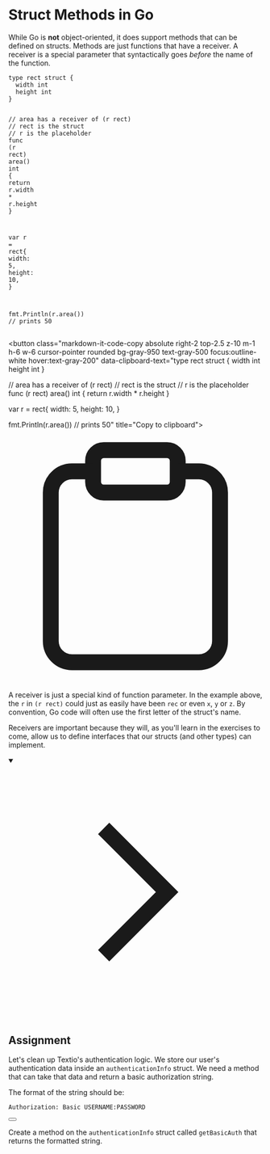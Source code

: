 <h1>Struct Methods in Go</h1>
<p>While Go is <strong>not</strong> object-oriented, it does support methods that can be defined on structs. Methods are just functions that have a receiver. A receiver is a special parameter that syntactically goes <em>before</em> the name of the function.</p>

<div style="position: relative; isolation: isolate;">
  <pre class="language-go" tabindex="0"><code class="language-go"><span class="token tag">type</span> rect <span class="token tag">struct</span> <span class="token punctuation">{</span>
  width <span class="token builtin">int</span>
  height <span class="token builtin">int</span>
<span class="token punctuation">}</span>

<span class="token comment">// area has a receiver of (r rect)</span>
<span class="token comment">// rect is the struct</span>
<span class="token comment">// r is the placeholder</span>
<span class="token tag">func</span> <span class="token punctuation">(</span>r rect<span class="token punctuation">)</span> <span class="token function">area</span><span class="token punctuation">(</span><span class="token punctuation">)</span> <span class="token builtin">int</span> <span class="token punctuation">{</span>
  <span class="token keyword keyword-return">return</span> r<span class="token punctuation">.</span>width <span class="token operator">*</span> r<span class="token punctuation">.</span>height
<span class="token punctuation">}</span>

<span class="token tag">var</span> r <span class="token operator">=</span> rect<span class="token punctuation">{</span>
  width<span class="token punctuation">:</span> <span class="token number">5</span><span class="token punctuation">,</span>
  height<span class="token punctuation">:</span> <span class="token number">10</span><span class="token punctuation">,</span>
<span class="token punctuation">}</span>

fmt<span class="token punctuation">.</span><span class="token function">Println</span><span class="token punctuation">(</span>r<span class="token punctuation">.</span><span class="token function">area</span><span class="token punctuation">(</span><span class="token punctuation">)</span><span class="token punctuation">)</span>
<span class="token comment">// prints 50</span>
</code></pre>

  <button class="markdown-it-code-copy absolute right-2 top-2.5 z-10 m-1 h-6 w-6 cursor-pointer rounded bg-gray-950 text-gray-500 focus:outline-white hover:text-gray-200" data-clipboard-text="type rect struct {
  width int
  height int
}

// area has a receiver of (r rect)
// rect is the struct
// r is the placeholder
func (r rect) area() int {
  return r.width * r.height
}

var r = rect{
  width: 5,
  height: 10,
}

fmt.Println(r.area())
// prints 50" title="Copy to clipboard">
    <svg data-slot="icon" aria-hidden="true" fill="none" stroke-width="1.5" stroke="currentColor" viewBox="0 0 24 24" xmlns="http://www.w3.org/2000/svg">
      <rect width="8" height="4" x="8" y="2" rx="1" ry="1"></rect><path d="M16 4h2a2 2 0 0 1 2 2v14a2 2 0 0 1-2 2H6a2 2 0 0 1-2-2V6a2 2 0 0 1 2-2h2"></path>
  </svg>
  </button>
</div>
<p>A receiver is just a special kind of function parameter. In the example above, the <code>r</code> in <code>(r rect)</code> could just as easily have been <code>rec</code> or even <code>x</code>, <code>y</code> or <code>z</code>. By convention, Go code will often use the first letter of the struct's name.</p>
<p>Receivers are important because they will, as you'll learn in the exercises to come, allow us to define interfaces that our structs (and other types) can implement.</p>
<details open="">
<summary>

<svg class="details-icon" xmlns="http://www.w3.org/2000/svg" fill="none" viewBox="0 0 24 24" stroke-width="1.5" stroke="currentColor">
  <path d="m9 18 6-6-6-6"></path>
</svg>
<h2>Assignment</h2>
</summary>
<p>Let's clean up Textio's authentication logic. We store our user's authentication data inside an <code>authenticationInfo</code> struct. We need a method that can take that data and return a basic authorization string.</p>
<p>The format of the string should be:</p>

<div style="position: relative; isolation: isolate;">
  <pre><code>Authorization: Basic USERNAME:PASSWORD
</code></pre>

  <button class="markdown-it-code-copy absolute right-2 top-2.5 z-10 m-1 h-6 w-6 cursor-pointer rounded bg-gray-950 text-gray-500 focus:outline-white hover:text-gray-200" data-clipboard-text="Authorization: Basic USERNAME:PASSWORD" title="Copy to clipboard">
    <svg data-slot="icon" aria-hidden="true" fill="none" stroke-width="1.5" stroke="currentColor" viewBox="0 0 24 24" xmlns="http://www.w3.org/2000/svg">
      <rect width="8" height="4" x="8" y="2" rx="1" ry="1"></rect><path d="M16 4h2a2 2 0 0 1 2 2v14a2 2 0 0 1-2 2H6a2 2 0 0 1-2-2V6a2 2 0 0 1 2-2h2"></path>
  </svg>
  </button>
</div>
<p>Create a method on the <code>authenticationInfo</code> struct called <code>getBasicAuth</code> that returns the formatted string.</p>
</details>
